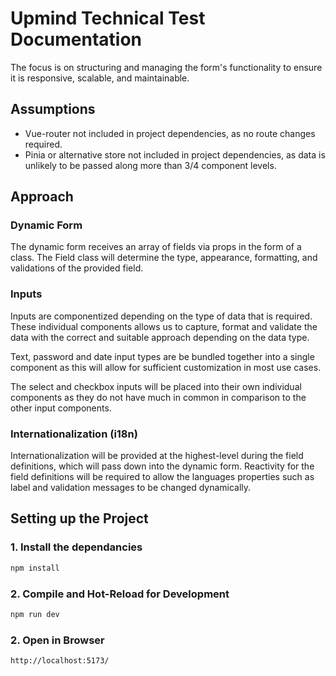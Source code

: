 # Upmind Technical Test Documentation

The focus is on structuring and managing the form's functionality to ensure it is responsive, scalable, and maintainable.

## Assumptions

- Vue-router not included in project dependencies, as no route changes required.
- Pinia or alternative store not included in project dependencies, as data is unlikely to be passed along more than 3/4 component levels.

## Approach

### Dynamic Form

The dynamic form receives an array of fields via props in the form of a class. The Field class will determine the type, appearance, formatting, and validations of the provided field.

### Inputs

Inputs are componentized depending on the type of data that is required. These individual components allows us to capture, format and validate the data with the correct and suitable approach depending on the data type.

Text, password and date input types are be bundled together into a single component as this will allow for sufficient customization in most use cases.

The select and checkbox inputs will be placed into their own individual components as they do not have much in common in comparison to the other input components.

### Internationalization (i18n)

Internationalization will be provided at the highest-level during the field definitions, which will pass down into the dynamic form. Reactivity for the field definitions will be required to allow the languages properties such as label and validation messages to be changed dynamically.

## Setting up the Project

### 1. Install the dependancies

```sh
npm install
```

### 2. Compile and Hot-Reload for Development

```sh
npm run dev
```

### 2. Open in Browser

```sh
http://localhost:5173/
```

